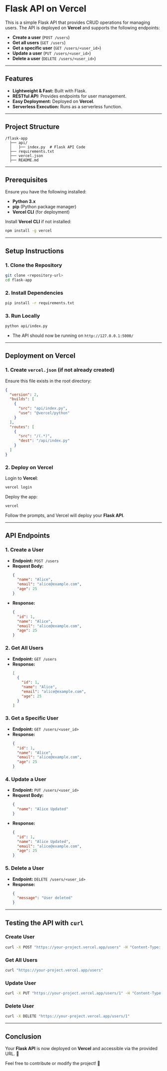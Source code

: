 # Flask API on Vercel

This is a simple Flask API that provides CRUD operations for managing users. The API is deployed on **Vercel** and supports the following endpoints:

- **Create a user** (`POST /users`)
- **Get all users** (`GET /users`)
- **Get a specific user** (`GET /users/<user_id>`)
- **Update a user** (`PUT /users/<user_id>`)
- **Delete a user** (`DELETE /users/<user_id>`)

---

## Features
- **Lightweight & Fast:** Built with Flask.
- **RESTful API:** Provides endpoints for user management.
- **Easy Deployment:** Deployed on **Vercel**.
- **Serverless Execution:** Runs as a serverless function.

---

## Project Structure
```
/flask-app
  ├── api/
  │   ├── index.py  # Flask API Code
  ├── requirements.txt
  ├── vercel.json
  ├── README.md
```

---

## Prerequisites
Ensure you have the following installed:

- **Python 3.x**
- **pip** (Python package manager)
- **Vercel CLI** (for deployment)

Install **Vercel CLI** if not installed:
```sh
npm install -g vercel
```

---

## Setup Instructions

### **1. Clone the Repository**
```sh
git clone <repository-url>
cd flask-app
```

### **2. Install Dependencies**
```sh
pip install -r requirements.txt
```

### **3. Run Locally**
```sh
python api/index.py
```
- The API should now be running on `http://127.0.0.1:5000/`

---

## Deployment on Vercel

### **1. Create `vercel.json` (if not already created)**
Ensure this file exists in the root directory:
```json
{
  "version": 2,
  "builds": [
    {
      "src": "api/index.py",
      "use": "@vercel/python"
    }
  ],
  "routes": [
    {
      "src": "/(.*)",
      "dest": "/api/index.py"
    }
  ]
}
```

### **2. Deploy on Vercel**
Login to **Vercel**:
```sh
vercel login
```
Deploy the app:
```sh
vercel
```
Follow the prompts, and Vercel will deploy your **Flask API**.

---

## API Endpoints

### **1. Create a User**
- **Endpoint:** `POST /users`
- **Request Body:**
  ```json
  {
    "name": "Alice",
    "email": "alice@example.com",
    "age": 25
  }
  ```
- **Response:**
  ```json
  {
    "id": 1,
    "name": "Alice",
    "email": "alice@example.com",
    "age": 25
  }
  ```

### **2. Get All Users**
- **Endpoint:** `GET /users`
- **Response:**
  ```json
  [
    {
      "id": 1,
      "name": "Alice",
      "email": "alice@example.com",
      "age": 25
    }
  ]
  ```

### **3. Get a Specific User**
- **Endpoint:** `GET /users/<user_id>`
- **Response:**
  ```json
  {
    "id": 1,
    "name": "Alice",
    "email": "alice@example.com",
    "age": 25
  }
  ```

### **4. Update a User**
- **Endpoint:** `PUT /users/<user_id>`
- **Request Body:**
  ```json
  {
    "name": "Alice Updated"
  }
  ```
- **Response:**
  ```json
  {
    "id": 1,
    "name": "Alice Updated",
    "email": "alice@example.com",
    "age": 25
  }
  ```

### **5. Delete a User**
- **Endpoint:** `DELETE /users/<user_id>`
- **Response:**
  ```json
  {
    "message": "User deleted"
  }
  ```

---

## Testing the API with `curl`

### **Create User**
```sh
curl -X POST "https://your-project.vercel.app/users" -H "Content-Type: application/json" -d '{"name": "Alice", "email": "alice@example.com", "age": 25}'
```

### **Get All Users**
```sh
curl "https://your-project.vercel.app/users"
```

### **Update User**
```sh
curl -X PUT "https://your-project.vercel.app/users/1" -H "Content-Type: application/json" -d '{"name": "Alice Updated"}'
```

### **Delete User**
```sh
curl -X DELETE "https://your-project.vercel.app/users/1"
```

---

## Conclusion
Your **Flask API** is now deployed on **Vercel** and accessible via the provided URL. 🚀

Feel free to contribute or modify the project! 🎉

